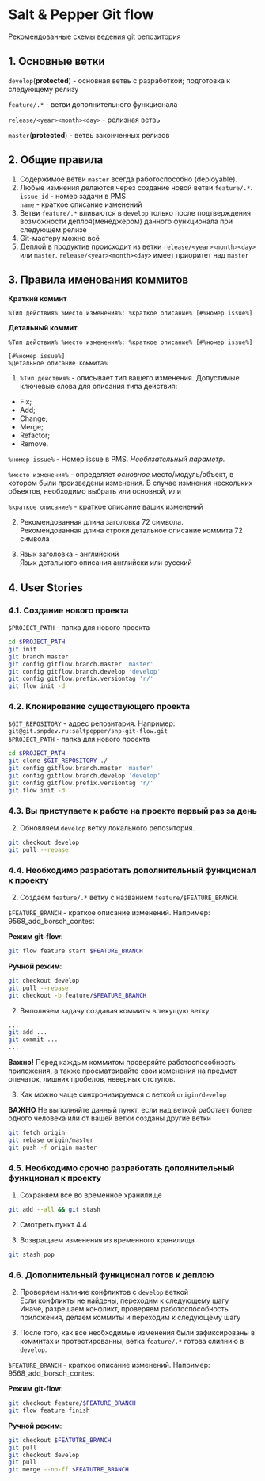 # Salt & Pepper Git flow

Рекомендованные схемы ведения git репозитория

## 1. Основные ветки
`develop`(**protected**) - основная ветвь с разработкой; подготовка к следующему релизу

`feature/.*` - ветви дополнительного функционала

`release/<year><month><day>` - релизная ветвь

`master`(**protected**) - ветвь законченных релизов

## 2. Общие правила

1. Содержимое ветви `master` всегда работоспособно (deployable).
2. Любые измнения делаются через создание новой ветви `feature/.*`.  
`issue_id` - номер задачи в PMS  
`name` - краткое описание изменений
3. Ветви `feature/.*` вливаются в `develop` только после подтверждения
возможности деплоя(менеджером) данного функционала при следующем релизе
4. Git-мастеру можно всё
5. Деплой в продуктив происходит из ветки `release/<year><month><day>` или `master`.
`release/<year><month><day>` имеет приоритет над `master`

## 3. Правила именования коммитов

**Краткий коммит**
```
%Тип действия% %место изменения%: %краткое описание% [#%номер issue%]
```

**Детальный коммит**
```
%Тип действия% %место изменения%: %краткое описание% [#%номер issue%]

[#%номер issue%]
%Детальное описание коммита%
```

1. `%Тип действия%` - описывает тип вашего изменения.
Допустимые ключевые слова для описания типа действия:
  - Fix;
  - Add;
  - Change;
  - Merge;
  - Refactor;
  - Remove.

  `%номер issue%` - Номер issue в PMS. *Необязательный параметр.*

  `%место изменения%` - определяет *основное* место/модуль/объект, в котором были произведены изменения.
  В случае измнения нескольких объектов, необходимо выбрать или основной, или

  `%краткое описание%` - краткое описание ваших изменений

2. Рекомендованная длина заголовка 72 символа.  
Рекомендованная длина строки детальное описание коммита 72 символа

3. Язык заголовка - английский  
Язык детального описания английски или русский

## 4. User Stories

### 4.1. Создание нового проекта

  `$PROJECT_PATH` - папка для нового проекта

  ```bash
  cd $PROJECT_PATH
  git init
  git branch master
  git config gitflow.branch.master 'master'
  git config gitflow.branch.develop 'develop'
  git config gitflow.prefix.versiontag 'r/'
  git flow init -d
  ```

### 4.2. Клонирование существующего проекта

  `$GIT_REPOSITORY` - адрес репозитария. Например: `git@git.snpdev.ru:saltpepper/snp-git-flow.git`  
  `$PROJECT_PATH` - папка для нового проекта

  ```bash
  cd $PROJECT_PATH
  git clone $GIT_REPOSITORY ./
  git config gitflow.branch.master 'master'
  git config gitflow.branch.develop 'develop'
  git config gitflow.prefix.versiontag 'r/'
  git flow init -d
  ```

### 4.3. Вы приступаете к работе на проекте первый раз за день

  2. Обновляем `develop` ветку локального репозитория.

  ```bash
  git checkout develop
  git pull --rebase
  ```

### 4.4. Необходимо разработать дополнительный функционал к проекту

  2. Создаем `feature/.*` ветку с названием `feature/$FEATURE_BRANCH`.

  `$FEATURE_BRANCH` - краткое описание изменений. Например: 9568_add_borsch_contest

  **Режим git-flow**:

  ```bash
  git flow feature start $FEATURE_BRANCH
  ```

  **Ручной режим**:

  ```bash
  git checkout develop
  git pull --rebase
  git checkout -b feature/$FEATURE_BRANCH
  ```

  2. Выполняем задачу создавая коммиты в текущую ветку

  ```bash
  ...
  git add ...
  git commit ...
  ...
  ```
  **Важно!**
  Перед каждым коммитом проверяйте работоспособность приложения, а также
  просматривайте свои изменения на предмет опечаток, лишних пробелов, неверных
  отступов.

  3. Как можно чаще синхронизируемся с веткой `origin/develop`

  **ВАЖНО**
  Не выполняйте данный пункт, если над веткой работает более одного человека или от вашей ветки созданы другие ветки
  
  ```bash
  git fetch origin
  git rebase origin/master
  git push -f origin master
  ```

### 4.5. Необходимо **срочно** разработать дополнительный функционал к проекту

  1. Сохраняем все во временное хранилище

  ```bash
  git add --all && git stash
  ```

  2. Смотреть пункт 4.4

  3. Возвращаем изменения из временного хранилища

  ```bash
  git stash pop
  ```

### 4.6. Дополнительный функционал готов к деплою

  2. Проверяем наличие конфликтов с `develop` веткой  
  Если конфликты не найдены, переходим к следующему шагу  
  Иначе, разрешаем конфликт, проверяем работоспособность приложения, делаем коммиты и переходим к следующему шагу

  2. После того, как все необходимые изменения были зафиксированы в коммитах и
  протестированны, ветка `feature/.*` готова слиянию в `develop`.

  `$FEATURE_BRANCH` - краткое описание изменений. Например: 9568_add_borsch_contest

  **Режим git-flow**:

  ```bash
  git checkout feature/$FEATURE_BRANCH
  git flow feature finish
  ```

  **Ручной режим**:

  ```bash
  git checkout $FEATUTRE_BRANCH
  git pull
  git checkout develop
  git pull
  git merge --no-ff $FEATUTRE_BRANCH
  ```
